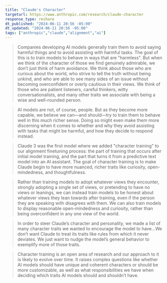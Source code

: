 ```yaml
---
title: "Claude's Character"
targeturl: https://www.anthropic.com/research/claude-character
response_type: reshare
dt_published: "2024-06-11 20:56 -05:00"
dt_updated: "2024-06-11 20:56 -05:00"
tags: ["anthropic","claude","alignment","ai"]
---
```


> Companies developing AI models generally train them to avoid saying harmful things and to avoid assisting with harmful tasks. The goal of this is to train models to behave in ways that are "harmless". But when we think of the character of those we find genuinely admirable, we don’t just think of harm avoidance. We think about those who are curious about the world, who strive to tell the truth without being unkind, and who are able to see many sides of an issue without becoming overconfident or overly cautious in their views. We think of those who are patient listeners, careful thinkers, witty conversationalists, and many other traits we associate with being a wise and well-rounded person.

> AI models are not, of course, people. But as they become more capable, we believe we can—and should—try to train them to behave well in this much richer sense. Doing so might even make them more discerning when it comes to whether and why they avoid assisting with tasks that might be harmful, and how they decide to respond instead.

> Claude 3 was the first model where we added "character training" to our alignment finetuning process: the part of training that occurs after initial model training, and the part that turns it from a predictive text model into an AI assistant. The goal of character training is to make Claude begin to have more nuanced, richer traits like curiosity, open-mindedness, and thoughtfulness.

> Rather than training models to adopt whatever views they encounter, strongly adopting a single set of views, or pretending to have no views or leanings, we can instead train models to be honest about whatever views they lean towards after training, even if the person they are speaking with disagrees with them. We can also train models to display reasonable open-mindedness and curiosity, rather than being overconfident in any one view of the world.

> In order to steer Claude’s character and personality, we made a list of many character traits we wanted to encourage the model to have...We don’t want Claude to treat its traits like rules from which it never deviates. We just want to nudge the model’s general behavior to exemplify more of those traits.

> Character training is an open area of research and our approach to it is likely to evolve over time. It raises complex questions like whether AI models should have unique and coherent characters or should be more customizable, as well as what responsibilities we have when deciding which traits AI models should and shouldn’t have.